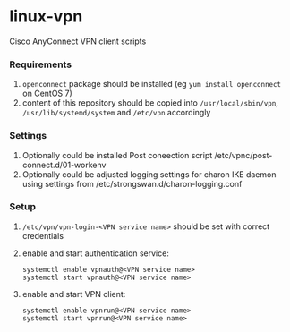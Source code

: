 # linux-vpn

Cisco AnyConnect VPN client scripts

### Requirements

1. `openconnect` package should be installed (eg `yum install openconnect` on CentOS 7)
2. content of this repository should be copied into `/usr/local/sbin/vpn`, `/usr/lib/systemd/system` and `/etc/vpn` accordingly

### Settings

1. Optionally could be installed Post coneection script /etc/vpnc/post-connect.d/01-workenv
2. Optionally could be adjusted logging settings for charon IKE daemon using settings from /etc/strongswan.d/charon-logging.conf 

### Setup

1. `/etc/vpn/vpn-login-<VPN service name>` should be set with correct credentials

2. enable and start authentication service:
    ```
    systemctl enable vpnauth@<VPN service name>
    systemctl start vpnauth@<VPN service name>
    ```

3. enable and start VPN client:
    ```
    systemctl enable vpnrun@<VPN service name>
    systemctl start vpnrun@<VPN service name>
    ```
